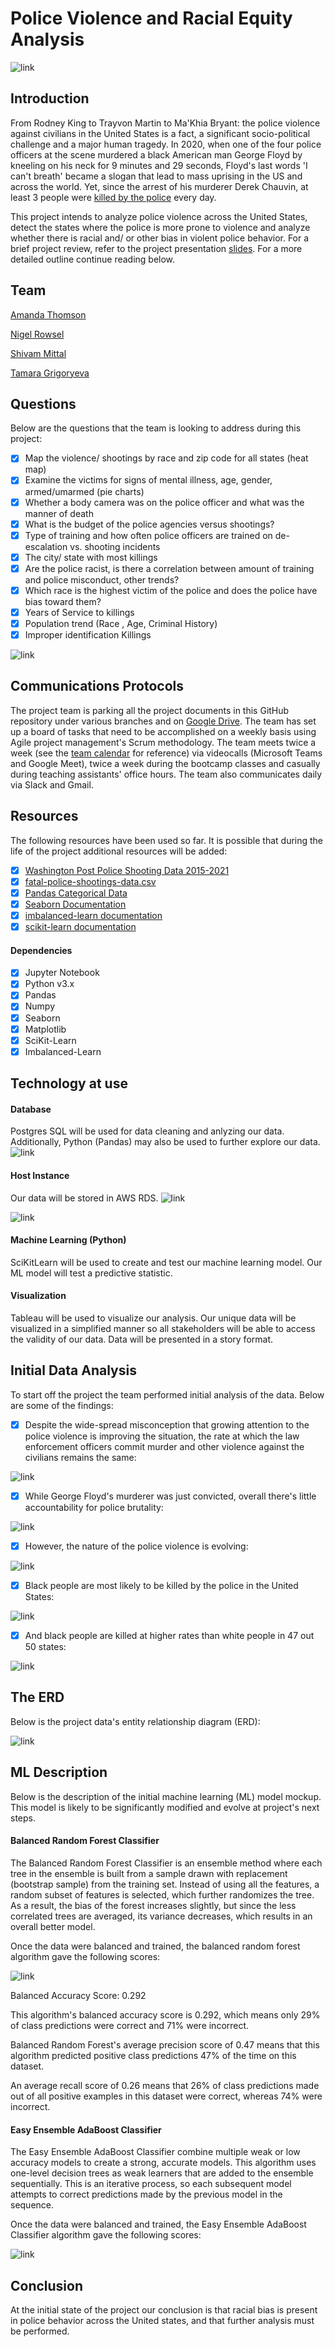 # Police Violence and Racial Equity Analysis

![link](https://images.squarespace-cdn.com/content/v1/55ad38b1e4b0185f0285195f/1593639080742-I0422XS5N9K41NTO3LUL/ke17ZwdGBToddI8pDm48kPTrHXgsMrSIMwe6YW3w1AZ7gQa3H78H3Y0txjaiv_0fDoOvxcdMmMKkDsyUqMSsMWxHk725yiiHCCLfrh8O1z4YTzHvnKhyp6Da-NYroOW3ZGjoBKy3azqku80C789l0k5fwC0WRNFJBIXiBeNI5fKTrY37saURwPBw8fO2esROAxn-RKSrlQamlL27g22X2A/accountable.jpg?format=2500w)

## Introduction 

From Rodney King to Trayvon Martin to Ma'Khia Bryant: the police violence against civilians in the United States is a fact, a significant socio-political challenge and a major human tragedy. In 2020, when one of the four police officers at the scene murdered a black American man George Floyd by kneeling on his neck for 9 minutes and 29 seconds, Floyd's last words 'I can't breath' became a slogan that lead to mass uprising in the US and across the world. Yet, since the arrest of his murderer Derek Chauvin, at least 3 people were [killed by the police](https://www.nytimes.com/2021/04/17/us/police-shootings-killings.html) every day. 

This project intends to analyze police violence across the United States, detect the states where the police is more prone to violence and analyze whether there is racial and/ or other bias in violent police behavior. For a brief project review, refer to the project presentation [slides](https://github.com/TamaraGR/Police_Violence_Analysis/blob/main/Police%20Violence%20Analysis%20Starter.pdf). For a more detailed outline continue reading below. 

## Team 

[Amanda Thomson](https://www.linkedin.com/in/acfthomson/)

[Nigel Rowsel](https://www.linkedin.com/in/nigelrowser/)

[Shivam Mittal](https://www.linkedin.com/in/shivammittalbi/)

[Tamara Grigoryeva](https://www.linkedin.com/in/tamaragrigoryeva/)


## Questions 

Below are the questions that the team is looking to address during this project: 

- [x] Map the violence/ shootings by race and zip code for all states (heat map)
- [x] Examine the victims for signs of mental illness, age, gender, armed/umarmed (pie charts)
- [x] Whether a body camera was on the police officer and what was the manner of death
- [x] What is the budget of the police agencies versus shootings?
- [x] Type of training and how often police officers are trained on de-escalation vs. shooting incidents
- [x] The city/ state with most killings 
- [x] Are the police racist, is there a correlation between amount of training and police misconduct, other trends? 
- [x] Which race is the highest victim of the police and does the police have bias toward them?
- [x] Years of Service to killings
- [x] Population trend (Race , Age, Criminal History)
- [x] Improper identification Killings 

![link](https://i.guim.co.uk/img/media/fd398259625476ea51106180ab608f1f55d1b7e4/0_306_5344_3207/master/5344.jpg?width=465&quality=45&auto=format&fit=max&dpr=2&s=993b25ee7d5bf9bb4568e8b5a08e55d8)

## Communications Protocols 

The project team is parking all the project documents in this GitHub repository under various branches and on [Google Drive](https://drive.google.com/drive/folders/1XFVpMkhayZw_rGAlpjGC60XuhsebHg0z). The team has set up a board of tasks that need to be accomplished on a weekly basis using Agile project management's Scrum methodology. The team meets twice a week (see the [team calendar](https://github.com/TamaraGR/Police_Violence_Analysis/blob/main/TIMELINE%20(1)%20(2).docx) for reference) via videocalls (Microsoft Teams and Google Meet), twice a week during the bootcamp classes and casually during teaching assistants' office hours. The team also communicates daily via Slack and Gmail. 

## Resources 

The following resources have been used so far. It is possible that during the life of the project additional resources will be added: 

- [x] [Washington Post Police Shooting Data 2015-2021](https://github.com/washingtonpost/data-police-shootings)
- [x] [fatal-police-shootings-data.csv](https://github.com/TamaraGR/Police_Violence_Analysis/tree/amanda/Resources)
- [x] [Pandas Categorical Data](https://pandas.pydata.org/pandas-docs/stable/user_guide/categorical.html)
- [x] [Seaborn Documentation](https://seaborn.pydata.org/introduction.html)
- [x] [imbalanced-learn documentation](https://imbalanced-learn.org/stable/index.html)
- [x] [scikit-learn documentation](https://scikit-learn.org/stable/supervised_learning.html)

#### Dependencies
- [x] Jupyter Notebook
- [x] Python v3.x
- [x] Pandas
- [x] Numpy
- [x] Seaborn
- [x] Matplotlib
- [x] SciKit-Learn
- [x] Imbalanced-Learn

## Technology at use 

#### Database
Postgres SQL will be used for data cleaning and anlyzing our data. Additionally, Python (Pandas) may also be used to further explore our data. 
![link](https://github.com/TamaraGR/Police_Violence_Analysis/blob/main/Postgress%20Table%20Created.jpg)
#### Host Instance 
Our data will be stored in AWS RDS.
![link](https://github.com/TamaraGR/Police_Violence_Analysis/blob/main/Port%20hosted%20on%20AWS.jpg)

![link](https://github.com/TamaraGR/Police_Violence_Analysis/blob/main/AWS%20Port.jpg)
#### Machine Learning (Python)
SciKitLearn will be used to create and test our machine learning model. Our ML model will test a predictive statistic.
#### Visualization
Tableau will be used to visualize our analysis. Our unique data will be visualized in a simplified manner so all stakeholders will be able to access the validity of our data. Data will be presented in a story format.

## Initial Data Analysis

To start off the project the team performed initial analysis of the data. Below are some of the findings: 

- [x] Despite the wide-spread misconception that growing attention to the police violence is improving the situation, the rate at which the law enforcement officers commit murder and other violence against the civilians remains the same: 

![link](https://github.com/TamaraGR/Police_Violence_Analysis/blob/main/Prototype%20Images/Police%20Killings%20Over%20Time.png)

- [x] While George Floyd's murderer was just convicted, overall there's little accountability for police brutality:

![link](https://github.com/TamaraGR/Police_Violence_Analysis/blob/main/Prototype%20Images/Visuals3.JPG)

- [x] However, the nature of the police violence is evolving:

![link](https://github.com/TamaraGR/Police_Violence_Analysis/blob/main/Prototype%20Images/Visuals2.JPG)

- [x] Black people are most likely to be killed by the police in the United States:

![link](https://github.com/TamaraGR/Police_Violence_Analysis/blob/main/Prototype%20Images/Visuals.JPG)

- [x] And black people are killed at higher rates than white people in 47 out 50 states: 

![link](https://github.com/TamaraGR/Police_Violence_Analysis/blob/main/Prototype%20Images/Racial%20Disparities.png)

## The ERD 

Below is the project data's entity relationship diagram (ERD): 

![link](https://github.com/TamaraGR/Police_Violence_Analysis/blob/main/QuickDBD-exportupdate2.png)

## ML Description 

Below is the description of the initial machine learning (ML) model mockup. This model is likely to be significantly modified and evolve at project's next steps. 

#### Balanced Random Forest Classifier

The Balanced Random Forest Classifier is an ensemble method where each tree in the ensemble is built from a sample drawn with replacement (bootstrap sample) from the training set. Instead of using all the features, a random subset of features is selected, which further randomizes the tree. As a result, the bias of the forest increases slightly, but since the less correlated trees are averaged, its variance decreases, which results in an overall better model.

Once the data were balanced and trained, the balanced random forest algorithm gave the following scores:

![link](https://github.com/TamaraGR/Police_Violence_Analysis/blob/main/ml_model1.png)

Balanced Accuracy Score: 0.292

This algorithm's balanced accuracy score is 0.292, which means only 29% of class predictions were correct and 71% were incorrect.

Balanced Random Forest's average precision score of 0.47 means that this algorithm predicted positive class predictions 47% of the time on this dataset.

An average recall score of 0.26 means that 26% of class predictions made out of all positive examples in this dataset were correct, whereas 74% were incorrect.

#### Easy Ensemble AdaBoost Classifier

The Easy Ensemble AdaBoost Classifier combine multiple weak or low accuracy models to create a strong, accurate models. This algorithm uses one-level decision trees as weak learners that are added to the ensemble sequentially. This is an iterative process, so each subsequent model attempts to correct predictions made by the previous model in the sequence.

Once the data were balanced and trained, the Easy Ensemble AdaBoost Classifier algorithm gave the following scores:

![link](https://github.com/TamaraGR/Police_Violence_Analysis/blob/main/ml_model2.png)

## Conclusion 

At the initial state of the project our conclusion is that racial bias is present in police behavior across the United states, and that further analysis must be performed. 
